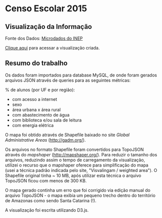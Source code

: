 # Censo Escolar 2015


## Visualização da Informação

Fonte dos Dados: [Microdados do INEP](http://download.inep.gov.br/microdados/micro_censo_escolar_2015.zip)

[Clique aqui](https://brunomfonseca.github.io/censoEscolar/) para acessar a visualização criada.


## Resumo do trabalho

Os dados foram importados para database MySQL, de onde foram gerados arquivos JSON através de queries para as seguintes métricas:

% de alunos (por UF e por região):

- com acesso a internet
- sexo
- área urbana x área rural
- com abastecimento de água
- com biblioteca e/ou sala de leitura
- com energia elétrica


O mapa foi obtido através de Shapefile baixado no site *Global Administrative Areas* (<http://gadm.org/>).

Os arquivos no formato Shapefile foram convertidos para TopoJSON através do *mapshaper* (<http://mapshaper.org/>). Para reduzir o tamanho dos arquivos, reduzindo assim o tempo de carregamento da visualização, utilizei o recurso que o mapshaper oferece para simplificação do mapa (usei a técnica padrão indicada pelo site, "Visvalingam / weighted area"). O Shapefile original tinha ~ 10 MB, após utilizar esta técnica o arquivo TopoJSON ficou com menos de 300 KB.

O mapa gerado continha um erro que foi corrigido via edição manual do arquivo TopoJSON - o mapa exibia um pequeno trecho dentro do território de Amazonas como sendo Santa Catarina (!).

A visualização foi escrita utilizando D3.js.


